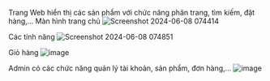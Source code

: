 Trang Web hiển thị các sản phẩm với chức năng phân trang, tìm kiếm, đặt hàng,...
Màn hình trang chủ
![Screenshot 2024-06-08 074414](https://github.com/trdquang/PetShope_SpringBoot/assets/104458998/ab815dcd-2770-448c-9e89-67b670eb39a1)

Các tính năng
![Screenshot 2024-06-08 074851](https://github.com/trdquang/PetShope_SpringBoot/assets/104458998/f06a0dc3-2a75-4ff1-9160-e913723ab2f8)

Giỏ hàng
![image](https://github.com/trdquang/PetShope_SpringBoot/assets/104458998/5a081eab-519b-4f63-9d6e-51405041f387)

Admin có các chức năng quản lý tài khoản, sản phẩm, đơn hàng,...
![image](https://github.com/trdquang/PetShope_SpringBoot/assets/104458998/4f958863-e15e-4976-9259-4c01a7d95bb4)
